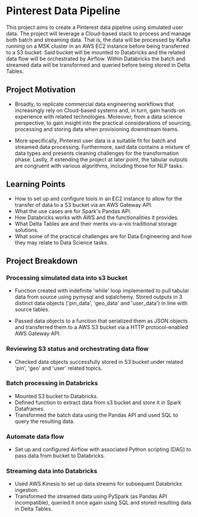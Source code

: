 # Pinterest Data Pipeline

This project aims to create a Pinterest data pipeline using simulated user data. The project will leverage a Cloud-based stack to process and manage both batch and streaming data. That is, the data will be processed by Kafka running on a MSK cluster in an AWS EC2 instance before being transferred to a S3 bucket. Said bucket will be mounted to Databricks and the related data flow will be orchestrated by Airflow. Within Databricks the batch and streamed data will be transformed and queried before being stored in Delta Tables.      

## Project Motivation

- Broadly, to replicate commercial data engineering workflows that increasingly rely on Cloud-based systems and, in turn, gain hands-on experience with related technologies. Moreover, from a data science perspective, to gain insight into the practical considerations of sourcing, processing and storing data when provisioning downstream teams.

- More specifically, Pinterest user data is a suitable fit for batch and streamed data processing. Furthermore, said data contains a mixture of data types and presents cleaning challenges for the transformation phase. Lastly, if extending the project at later point, the tabular outputs are congruent with various algorithms, including those for NLP tasks.  

## Learning Points

- How to set up and configure tools in an EC2 instance to allow for the transfer of data to a S3 bucket via an AWS Gateway API.
- What the use cases are for Spark's Pandas API.
- How Databricks works with AWS and the functionalities it provides.
- What Delta Tables are and their merits vis-a-vis traditional storage solutions.
- What some of the practical challenges are for Data Engineering and how they may relate to Data Science tasks. 

## Project Breakdown

### Processing simulated data into s3 bucket

- Function created with indefinite 'while' loop implemented to pull tabular data from source using pymysql and sqlalchemy. Stored outputs in 3 distinct data objects ('pin_data', 'geo_data' and 'user_data') in line with source tables. 

- Passed data objects to a function that serialized them as JSON objects and transferred them to a AWS S3 bucket via a HTTP protocol-enabled AWS Gateway API.

### Reviewing S3 status and orchestrating data flow

- Checked data objects successfully stored in S3 bucket under related 'pin', 'geo' and 'user' related topics.

### Batch processing in Databricks

- Mounted S3 bucket to Databricks.
- Defined function to extract data from s3 bucket and store it in Spark Dataframes.
- Transformed the batch data using the Pandas API and used SQL to query the resulting data.

### Automate data flow
- Set up and configured Airflow with associated Python scripting (DAG) to pass data from bucket to Databricks.

### Streaming data into Databricks

- Used AWS Kinesis to set up data streams for subsequent Databricks ingestion.
- Transformed the streamed data using PySpark (as Pandas API incompatible), queried it once again using SQL and stored resulting data in Delta Tables. 
